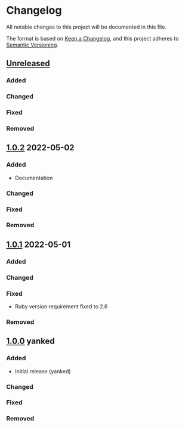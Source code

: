 # Changelog
All notable changes to this project will be documented in this file.

The format is based on [Keep a Changelog](https://keepachangelog.com/en/1.0.0/),
and this project adheres to [Semantic Versioning](https://semver.org/spec/v2.0.0.html).

## [Unreleased]
### Added

### Changed

### Fixed

### Removed

## [1.0.2] 2022-05-02
### Added
* Documentation

### Changed

### Fixed

### Removed

## [1.0.1] 2022-05-01
### Added

### Changed

### Fixed
* Ruby version requirement fixed to 2.6 

### Removed

## [1.0.0] yanked
### Added
* Initial release (yanked)

### Changed

### Fixed

### Removed

[Unreleased]: https://github.com/rubocop-semver/rubocop-ruby2_6/compare/v1.0.2...HEAD
[1.0.2]: https://github.com/rubocop-semver/rubocop-ruby2_6/compare/v1.0.1...v1.0.2
[1.0.1]: https://github.com/rubocop-semver/rubocop-ruby2_6/compare/v1.0.0...v1.0.1
[1.0.0]: https://github.com/rubocop-semver/rubocop-ruby2_6/compare/d21b64e4f7ab2d581ed6882c430dd042fe73769b...v1.0.0
